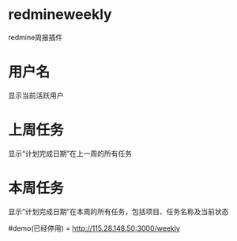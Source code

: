 # redmineweekly
redmine周报插件

# 用户名
显示当前活跃用户

# 上周任务
显示“计划完成日期”在上一周的所有任务

# 本周任务
显示“计划完成日期”在本周的所有任务，包括项目、任务名称及当前状态

#demo(已经停用)
=  http://115.28.148.50:3000/weekly
